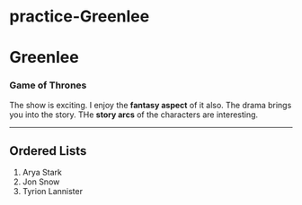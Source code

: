 # practice-Greenlee

# Greenlee

### Game of Thrones

The show is exciting. I enjoy the **fantasy aspect** of it also. The drama brings you into the story. THe **story arcs** of the characters are interesting.

***

## Ordered Lists

1. Arya Stark
2. Jon Snow
3. Tyrion Lannister
